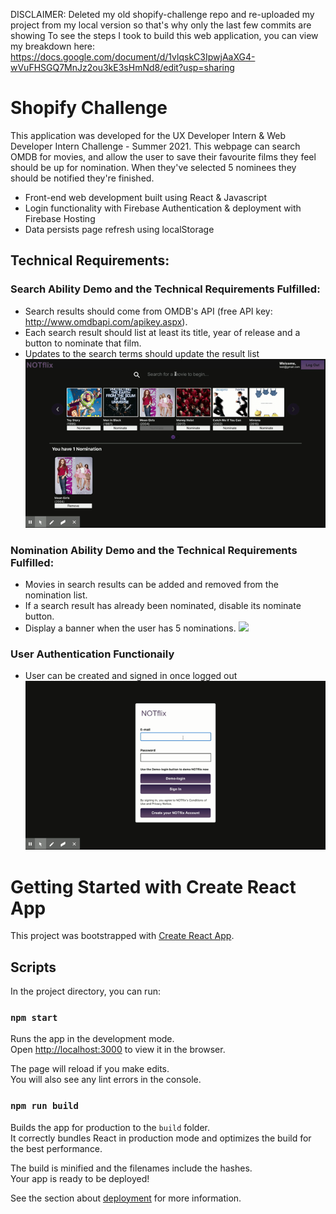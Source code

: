 DISCLAIMER: Deleted my old shopify-challenge repo and re-uploaded my project from my local version so that's why only the last few commits are showing
To see the steps I took to build this web application, you can view my breakdown here: https://docs.google.com/document/d/1vlqskC3IpwjAaXG4-wVuFHSGQ7MnJz2ou3kE3sHmNd8/edit?usp=sharing

# Shopify Challenge
This application was developed for the UX Developer Intern & Web Developer Intern Challenge - Summer 2021. This webpage can search OMDB for movies, and allow the user to save their favourite films they feel should be up for nomination. When they've selected 5 nominees they should be notified they're finished.

- Front-end web development built using React & Javascript
- Login functionality with Firebase Authentication & deployment with Firebase Hosting
- Data persists page refresh using localStorage

## Technical Requirements:

### Search Ability Demo and the Technical Requirements Fulfilled:

- Search results should come from OMDB's API (free API key: http://www.omdbapi.com/apikey.aspx).
- Each search result should list at least its title, year of release and a button to nominate that film.
- Updates to the search terms should update the result list
  ![](https://github.com/asmxali/shopify-challenge/blob/master/gifs/search_demo.gif)

### Nomination Ability Demo and the Technical Requirements Fulfilled:

- Movies in search results can be added and removed from the nomination list.
- If a search result has already been nominated, disable its nominate button.
- Display a banner when the user has 5 nominations.
  ![](https://github.com/asmxali/shopify-challenge/blob/master/gifs/nomination_demo.gif)

### User Authentication Functionaily

- User can be created and signed in once logged out
  ![](https://github.com/asmxali/shopify-challenge/blob/master/gifs/authentication_demo.gif)

# Getting Started with Create React App

This project was bootstrapped with [Create React App](https://github.com/facebook/create-react-app).

## Scripts

In the project directory, you can run:

### `npm start`

Runs the app in the development mode.\
Open [http://localhost:3000](http://localhost:3000) to view it in the browser.

The page will reload if you make edits.\
You will also see any lint errors in the console.

### `npm run build`

Builds the app for production to the `build` folder.\
It correctly bundles React in production mode and optimizes the build for the best performance.

The build is minified and the filenames include the hashes.\
Your app is ready to be deployed!

See the section about [deployment](https://facebook.github.io/create-react-app/docs/deployment) for more information.
